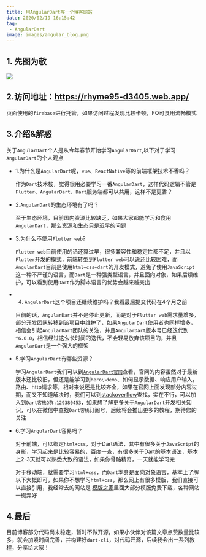 ```yaml
---
title: 用AngularDart写一个博客网站
date: 2020/02/19 16:15:42
tag:
 - AngularDart
image: images/angular_blog.png
---
```


## 1. 先图为敬
![](images/angular_blog.png)

## 2.访问地址：https://rhyme95-d3405.web.app/
页面使用的`firebase`进行托管，如果访问过程发现比较卡顿，FQ可食用流畅模式

## 3.介绍&解惑
关于`AngularDart`个人是从今年春节开始学习`AngularDart`,以下对于学习`AngularDart`的个人观点
- 1.为什么是`AngularDart`呢，`vue`、`ReactNative`等的前端框架技术不香吗？

    作为`Dart`技术栈，觉得很用必要学习一番`AngularDart`，这样代码逻辑不管是`Flutter`、`AngularDart`、`Dart`服务端都可以共用，这样不是更香？

- 2.`AngularDart`的生态环境有了吗？

    至于生态环境，目前国内资源比较缺乏，如果大家都能学习和食用`AngularDart`，那么资源和生态只是迟早的问题

- 3.为什么不使用`Flutter web`?

    `Flutter web`目前使用的话还算过早，很多兼容性和稳定性都不足，并且以`Flutter`开发的模式，前端转型到`Flutter web`可以说还比较困难，而`AngularDart`目前是使用`html+css+dart`的开发模式，避免了使用`JavaScript`这一种不严谨的语言，而`Dart`是一种强类型语言，并且面向对象，如果后续维护，可以看到使用`Dart`作为脚本语言的优势会越来越突出
- 4. `AngularDart`这个项目还继续维护吗？我看最后提交代码在4个月之前
    
    目前的话，`AngularDart`并不是停止更新，而是对于`Flutter web`需求量增多，部分开发团队转移到该项目中维护了，如果`AngularDart`使用者也同样增多，相信会引起`AngularDart`团队的关注，并且`AngularDart`版本号已经迭代到`^6.0.0`，相信经过这么长时间的迭代，不会轻易放弃该项目的，并且`AngularDart`是一个强大的框架

- 5.学习`AngularDart`有哪些资源？

    学习`AngularDart`我们可以到[`AngularDart官网`](https://angulardart.dev/)查看，官网的内容虽然对于最新版本还比较旧，但还是能学习到`hero小demo`、如何显示数据、响应用户输入，路由、http请求等，相对来说还是比较齐全，如果在官网上面发现部分内容过期，而又不知道解决时，我们可以到[stackoverflow](http://stackoverflow.com/)查找，实在不行，可以加入到`Dart客栈Q群:129380453`，如果想了解更多关于`AngularDart`开发相关知识，可以在微信中查找`Dart客栈`订阅号，后续将会推出更多的教程，期待您的关注

- 6.学习`AngularDart`容易吗？

    对于前端，可以绑定`html+css`，对于Dart语法，其中有很多关于`JavaScript`的身影，学习起来是比较容易的，百度一查，有很多关于Dart的基本语法，基本上2-3天就可以熟悉大致的语法，如果你骨骼精奇，一天就能学习完

    对于移动端，就需要学习`html+css`，而`Dart`本身是面向对象语言，基本上了解以下大概即可，如果你不想学习`html+css`，那么网上有很多模版，我们直接可以直接引用，我经常去的网站是 [模版之家](http://www.cssmoban.com/)里面大部分模版免费下载，各种网站一键弄好

## 4.最后
目前博客部分代码尚未稳定，暂时不做开源，如果小伙伴对该篇文章点赞数量比较多，就会加紧时间完善，并构建好`dart-cli`，对代码开源，后续我会出一系列教程，分享给大家！